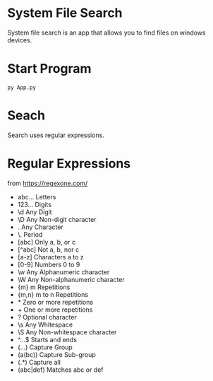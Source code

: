 # System File Search

System file search is an app that allows you to find files on windows devices.

# Start Program

```
py App.py
```

# Seach

Search uses regular expressions.

# Regular Expressions

from https://regexone.com/

- abc…	Letters
- 123…	Digits
- \d	Any Digit
- \D	Any Non-digit character
- .	Any Character
- \\.	Period
- [abc]	Only a, b, or c
- [^abc]	Not a, b, nor c
- [a-z]	Characters a to z
- [0-9]	Numbers 0 to 9
- \w	Any Alphanumeric character
- \W	Any Non-alphanumeric character
- {m}	m Repetitions
- {m,n}	m to n Repetitions
- \*	Zero or more repetitions
- \+	One or more repetitions
- ?	Optional character
- \s	Any Whitespace
- \S	Any Non-whitespace character
- ^…$	Starts and ends
- (…)	Capture Group
- (a(bc))	Capture Sub-group
- (.*)	Capture all
- (abc|def)	Matches abc or def
